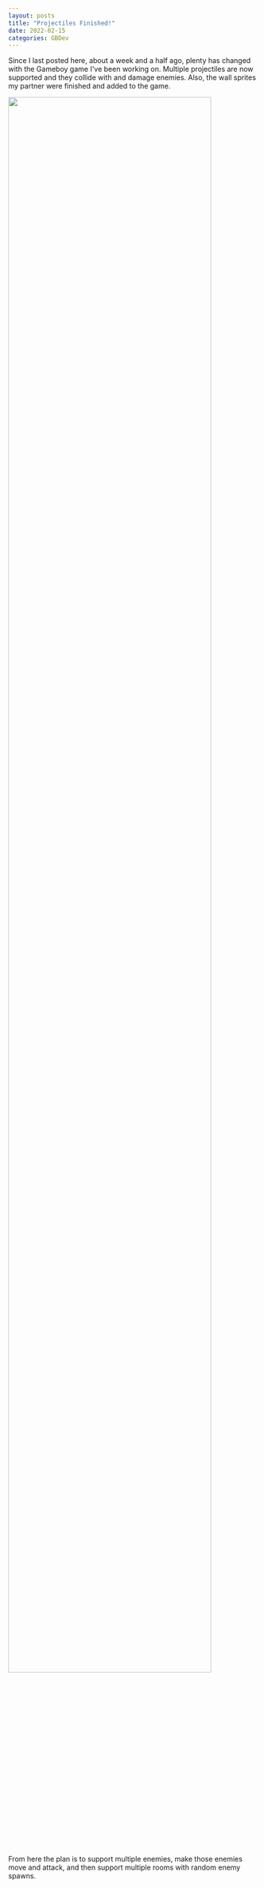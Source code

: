 ```yaml
---
layout: posts
title: "Projectiles Finished!"
date: 2022-02-15
categories: GBDev
---
```


Since I last posted here, about a week and a half ago, plenty has changed with the Gameboy game I've been working on. Multiple projectiles are now supported and they collide with and damage enemies. Also, the wall sprites my partner were finished and added to the game. 

<img src = "/blog/pictures/pew_collide_enemy.gif" width="90%">

From here the plan is to support multiple enemies, make those enemies move and attack, and then support multiple rooms with random enemy spawns. 